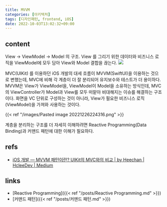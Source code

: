 ```yaml
---
title: MVVM
categories: [아키텍처]
tags: [디자인패턴, frontend, iOS]
date: 2022-10-03T13:02:32+09:00
---
```


## content
View -> ViewModel -> Model 의 구조. 
View 를 그리기 위한 데이터와 비즈니스 로직을 ViewModel에 모두 담아 View와 Model 결합을 끊는다.
![](https://img1.daumcdn.net/thumb/R1280x0/?scode=mtistory2&fname=https%3A%2F%2Fblog.kakaocdn.net%2Fdn%2FCiXz0%2FbtqBQ1iMiVT%2FstaXr7UO95opKgXEU01EY0%2Fimg.png)



MVC(UIKit) 를 이용하던 iOS 개발의 대세 흐름이 MVVM(SwiftUI)을 이용하는 것으로 변했는데, MVC에 비해 각 계층이 더 잘 분리되어 유지보수와 테스트가 더 용이하다. MVVM은 View가 ViewModel을, ViewModel이 Model을 소유하는 방식인데, MVC의 ViewController가 Model과 View를 모두 떠맡아 비대해지는 이슈를 해결하는 구조이다. 화면을 VC 단위로 구성하는 것이 아니라, View가 필요한 비즈니스 로직(ViewModel)을 가져와 사용하는 것이다.

{{< ref "/images/Pasted image 20221226224316.png" >}}

계층을 분리하는 구조를 더 자세히 이해하려면 Reactive Programming(Data Binding)과 커맨드 패턴에 대한 이해가 필요하다. 


## refs
- [iOS 개발 — MVVM 패턴이란? UIKit의 MVC와의 비교 | by Heechan | HcleeDev | Medium](https://medium.com/hcleedev/ios-swiftui%EC%9D%98-mvvm-%ED%8C%A8%ED%84%B4%EA%B3%BC-mvc%EC%99%80%EC%9D%98-%EB%B9%84%EA%B5%90-8662c96353cc)


## links
- [Reactive Programming]({{< ref "/posts/Reactive Programming.md" >}})
- [커맨드 패턴]({{< ref "/posts/커맨드 패턴.md" >}})
